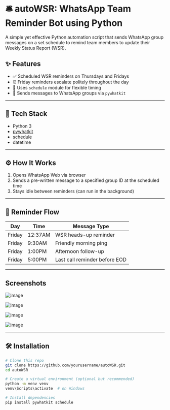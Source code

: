 # 🛎️ autoWSR: WhatsApp Team Reminder Bot using Python

A simple yet effective Python automation script that sends WhatsApp group messages on a set schedule to remind team members to update their Weekly Status Report (WSR).

## ✨ Features

- ✅ Scheduled WSR reminders on Thursdays and Fridays
- ⏰ Friday reminders escalate politely throughout the day
- 📆 Uses `schedule` module for flexible timing
- 💬 Sends messages to WhatsApp groups via `pywhatkit`

---

## 🧰 Tech Stack

- Python 3
- [pywhatkit](https://pypi.org/project/pywhatkit/)
- schedule
- datetime

---

## ⚙️ How It Works

1. Opens WhatsApp Web via browser
2. Sends a pre-written message to a specified group ID at the scheduled time
3. Stays idle between reminders (can run in the background)

---

## 🔁 Reminder Flow

| Day       | Time   | Message Type                     |
|-----------|--------|----------------------------------|
| Friday    | 12:37AM| WSR heads-up reminder            |
| Friday    | 9:30AM | Friendly morning ping            |
| Friday    | 1:00PM | Afternoon follow-up              |
| Friday    | 5:00PM | Last call reminder before EOD    |

---
## Screenshots

![image](https://github.com/user-attachments/assets/0fe78fcb-9fe8-4838-82f7-d40590c8cd4a)

![image](https://github.com/user-attachments/assets/6fb91d7a-2acb-480c-b7d9-1239f8240296)

![image](https://github.com/user-attachments/assets/d8eb0409-eb4d-42c2-a8cc-bb8420a4d5dd)

![image](https://github.com/user-attachments/assets/34ecab26-94af-4e6c-b840-6ce474ddc43c)

---

## 🛠 Installation

```bash
# Clone this repo
git clone https://github.com/yourusername/autoWSR.git
cd autoWSR

# Create a virtual environment (optional but recommended)
python -m venv venv
venv\Scripts\activate  # on Windows

# Install dependencies
pip install pywhatkit schedule

